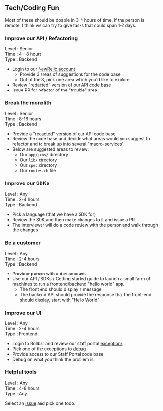 ## Tech/Coding Fun

Most of these should be doable in 3-4 hours of time.  If the person is remote, I think we can try to give tasks that could span 1-2 days.

### Improve our API / Refactoring

Level : Senior    
Time : 4 - 8 hours   
Type : Backend   

* Login to our [NewRelic account](https://rpm.newrelic.com/accounts/45249/applications/9068939)
  * Provide 3 areas of suggestions for the code base
  * Out of the 3, pick one area which you'd like to explore
* Review "redacted" version of our API code base
* Issue PR for refactor of the "trouble" area

### Break the monolith

Level : Senior   
Time : 8-16 hours   
Type : Backend   

* Provide a "redacted" version of our API code base
* Review the code base and decide what areas would you suggest to refactor and to break up into several "macro-services".
* Below are suggested areas to review:
  * Our `app/jobs/` directory
  * Our `lib/` directory
  * Our `spec` directory
  * Our `routes.rb` file

### Improve our SDKs

Level : Any   
Time : 2-4 hours   
Type : Backend   

* Pick a language (that we have a SDK for)
* Review the SDK and then make changes to it and issue a PR
* The interviewer will do a code review with the person and walk through the changes

### Be a customer

Level : Any   
Time : 2-4 hours   
Type : Backend   

* Provider person with a dev account.
* Use our API / SDKs / Getting started guide to launch a small farm of machines to run a frontend/backend "hello world" app.
  * The front end should display a message
  * The backend API should provide the response that the front-end should display, start with "Hello World"

### Improve our UI

Level : Any   
Time : 2-4 hours   
Type : Frontend   

* Login to Rollbar and review our staff portal [exceptions](https://rollbar.com/Packet/Staff-Portal/)
* Pick one of the exceptions to [debug](https://rollbar.com/Packet/Staff-Portal/items/2414/)
* Provide access to our Staff Portal code base
* Debug on what you think the problem is

### Helpful tools

Level : Any   
Time : 4-8 hours   
Type : Any.   

Select an [issue](https://github.com/packethost/interview/issues) and pick one todo.